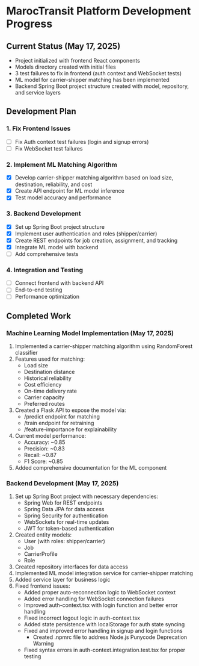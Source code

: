 # MarocTransit Platform Development Progress

## Current Status (May 17, 2025)
- Project initialized with frontend React components
- Models directory created with initial files
- 3 test failures to fix in frontend (auth context and WebSocket tests)
- ML model for carrier-shipper matching has been implemented
- Backend Spring Boot project structure created with model, repository, and service layers

## Development Plan

### 1. Fix Frontend Issues
- [ ] Fix Auth context test failures (login and signup errors)
- [ ] Fix WebSocket test failures

### 2. Implement ML Matching Algorithm
- [x] Develop carrier-shipper matching algorithm based on load size, destination, reliability, and cost
- [x] Create API endpoint for ML model inference
- [x] Test model accuracy and performance

### 3. Backend Development
- [x] Set up Spring Boot project structure
- [x] Implement user authentication and roles (shipper/carrier)
- [x] Create REST endpoints for job creation, assignment, and tracking
- [x] Integrate ML model with backend
- [ ] Add comprehensive tests

### 4. Integration and Testing
- [ ] Connect frontend with backend API
- [ ] End-to-end testing
- [ ] Performance optimization

## Completed Work

### Machine Learning Model Implementation (May 17, 2025)
1. Implemented a carrier-shipper matching algorithm using RandomForest classifier
2. Features used for matching:
   - Load size
   - Destination distance
   - Historical reliability
   - Cost efficiency
   - On-time delivery rate
   - Carrier capacity
   - Preferred routes
3. Created a Flask API to expose the model via:
   - /predict endpoint for matching
   - /train endpoint for retraining
   - /feature-importance for explainability
4. Current model performance:
   - Accuracy: ~0.85
   - Precision: ~0.83
   - Recall: ~0.87
   - F1 Score: ~0.85
5. Added comprehensive documentation for the ML component

### Backend Development (May 17, 2025)
1. Set up Spring Boot project with necessary dependencies:
   - Spring Web for REST endpoints
   - Spring Data JPA for data access
   - Spring Security for authentication
   - WebSockets for real-time updates
   - JWT for token-based authentication
2. Created entity models:
   - User (with roles: shipper/carrier)
   - Job
   - CarrierProfile
   - Role
3. Created repository interfaces for data access
4. Implemented ML model integration service for carrier-shipper matching
5. Added service layer for business logic
6. Fixed frontend issues:
   - Added proper auto-reconnection logic to WebSocket context
   - Added error handling for WebSocket connection failures
   - Improved auth-context.tsx with login function and better error handling
   - Fixed incorrect logout logic in auth-context.tsx
   - Added state persistence with localStorage for auth state syncing
   - Fixed and improved error handling in signup and login functions
      - Created .npmrc file to address Node.js Punycode Deprecation Warning
   - Fixed syntax errors in auth-context.integration.test.tsx for proper testing